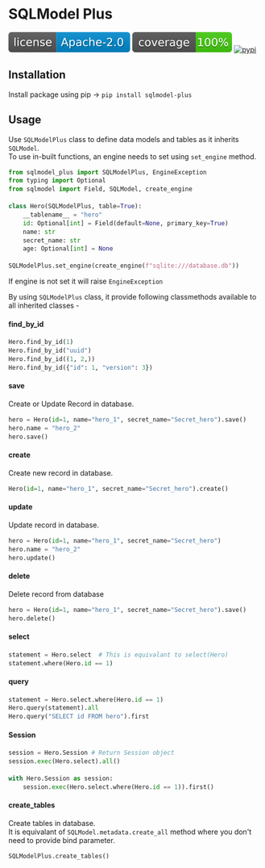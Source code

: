 # SQLModel Plus

[![GitHub license badge](https://raw.githubusercontent.com/soamicharan/sqlmodel-plus/main/badges/badge-license.svg)](http://www.apache.org/licenses/LICENSE-2.0)
[![Coverage](https://raw.githubusercontent.com/soamicharan/sqlmodel-plus/main/badges/coverage.svg)]()
[![pypi](https://img.shields.io/pypi/v/sqlmodel-plus.svg)](https://pypi.python.org/pypi/sqlmodel-plus)

## Installation

Install package using pip -> `pip install sqlmodel-plus`

## Usage

Use `SQLModelPlus` class to define data models and tables as it inherits `SQLModel`. \
To use in-built functions, an engine needs to set using `set_engine` method.

```python
from sqlmodel_plus import SQLModelPlus, EngineException
from typing import Optional
from sqlmodel import Field, SQLModel, create_engine

class Hero(SQLModelPlus, table=True):
    __tablename__ = "hero"
    id: Optional[int] = Field(default=None, primary_key=True)
    name: str
    secret_name: str
    age: Optional[int] = None

SQLModelPlus.set_engine(create_engine(f"sqlite:///database.db"))
```

If engine is not set it will raise `EngineException`

By using `SQLModelPlus` class, it provide following classmethods available to all inherited classes -

#### find_by_id

```python
Hero.find_by_id(1)
Hero.find_by_id("uuid")
Hero.find_by_id((1, 2,))
Hero.find_by_id({"id": 1, "version": 3})
```

#### save

Create or Update Record in database.
```python
hero = Hero(id=1, name="hero_1", secret_name="Secret_hero").save()
hero.name = "hero_2"
hero.save()

```

#### create

Create new record in database.
```python
Hero(id=1, name="hero_1", secret_name="Secret_hero").create()
```

#### update

Update record in database.
```python
hero = Hero(id=1, name="hero_1", secret_name="Secret_hero")
hero.name = "hero_2"
hero.update()
```

#### delete

Delete record from database
```python
hero = Hero(id=1, name="hero_1", secret_name="Secret_hero").save()
hero.delete()
```

#### select

```python
statement = Hero.select  # This is equivalant to select(Hero)
statement.where(Hero.id == 1)
```

#### query

```python
statement = Hero.select.where(Hero.id == 1)
Hero.query(statement).all
Hero.query("SELECT id FROM hero").first
```

#### Session

```python
session = Hero.Session # Return Session object
session.exec(Hero.select).all()

with Hero.Session as session:
    session.exec(Hero.select.where(Hero.id == 1)).first()
```

#### create_tables

Create tables in database. \
It is equivalant of `SQLModel.metadata.create_all` method where you don't need to provide bind parameter.
```python
SQLModelPlus.create_tables()
```
